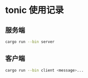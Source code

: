 # tonic 使用记录

## 服务端

```sh
cargo run --bin server
```

## 客户端

```sh
cargo run --bin client <message>...
```
